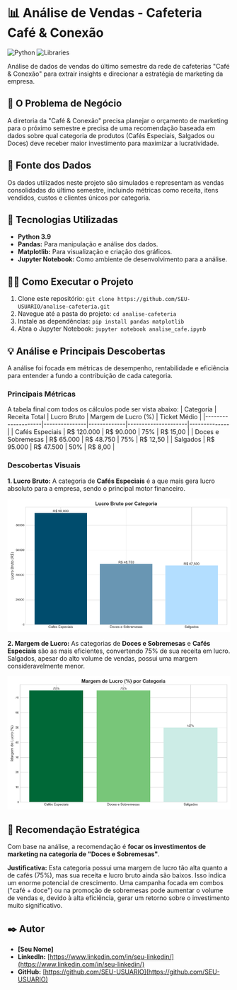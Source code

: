 # 📊 Análise de Vendas - Cafeteria Café & Conexão

![Python](https://img.shields.io/badge/Python-3.9%2B-blue.svg)
![Libraries](https://img.shields.io/badge/Libraries-Pandas%20%7C%20Matplotlib-orange.svg)

Análise de dados de vendas do último semestre da rede de cafeterias "Café & Conexão" para extrair insights e direcionar a estratégia de marketing da empresa.

## 📝 O Problema de Negócio

A diretoria da "Café & Conexão" precisa planejar o orçamento de marketing para o próximo semestre e precisa de uma recomendação baseada em dados sobre qual categoria de produtos (Cafés Especiais, Salgados ou Doces) deve receber maior investimento para maximizar a lucratividade.

## 💾 Fonte dos Dados

Os dados utilizados neste projeto são simulados e representam as vendas consolidadas do último semestre, incluindo métricas como receita, itens vendidos, custos e clientes únicos por categoria.

## 🚀 Tecnologias Utilizadas

* **Python 3.9**
* **Pandas:** Para manipulação e análise dos dados.
* **Matplotlib:** Para visualização e criação dos gráficos.
* **Jupyter Notebook:** Como ambiente de desenvolvimento para a análise.

## 🏃‍♀️ Como Executar o Projeto

1.  Clone este repositório: `git clone https://github.com/SEU-USUARIO/analise-cafeteria.git`
2.  Navegue até a pasta do projeto: `cd analise-cafeteria`
3.  Instale as dependências: `pip install pandas matplotlib`
4.  Abra o Jupyter Notebook: `jupyter notebook analise_cafe.ipynb`

## 💡 Análise e Principais Descobertas

A análise foi focada em métricas de desempenho, rentabilidade e eficiência para entender a fundo a contribuição de cada categoria.

### Principais Métricas
A tabela final com todos os cálculos pode ser vista abaixo:
| Categoria          | Receita Total | Lucro Bruto | Margem de Lucro (%) | Ticket Médio |
|--------------------|---------------|-------------|---------------------|--------------|
| Cafés Especiais    | R$ 120.000    | R$ 90.000   | 75%                 | R$ 15,00     |
| Doces e Sobremesas | R$ 65.000     | R$ 48.750   | 75%                 | R$ 12,50     |
| Salgados           | R$ 95.000     | R$ 47.500   | 50%                 | R$ 8,00      |

### Descobertas Visuais

**1. Lucro Bruto:** A categoria de **Cafés Especiais** é a que mais gera lucro absoluto para a empresa, sendo o principal motor financeiro.

![Gráfico de Lucro Bruto](grafico_lucro_bruto.png)

**2. Margem de Lucro:** As categorias de **Doces e Sobremesas** e **Cafés Especiais** são as mais eficientes, convertendo 75% de sua receita em lucro. Salgados, apesar do alto volume de vendas, possui uma margem consideravelmente menor.

![Gráfico de Margem de Lucro](grafico_margem_de_lucro.png)

## 🎯 Recomendação Estratégica

Com base na análise, a recomendação é **focar os investimentos de marketing na categoria de "Doces e Sobremesas"**.

**Justificativa:** Esta categoria possui uma margem de lucro tão alta quanto a de cafés (75%), mas sua receita e lucro bruto ainda são baixos. Isso indica um enorme potencial de crescimento. Uma campanha focada em combos ("café + doce") ou na promoção de sobremesas pode aumentar o volume de vendas e, devido à alta eficiência, gerar um retorno sobre o investimento muito significativo.

## ✒️ Autor

* **[Seu Nome]**
* **LinkedIn:** [https://www.linkedin.com/in/seu-linkedin/](https://www.linkedin.com/in/seu-linkedin/)
* **GitHub:** [https://github.com/SEU-USUARIO](https://github.com/SEU-USUARIO)
